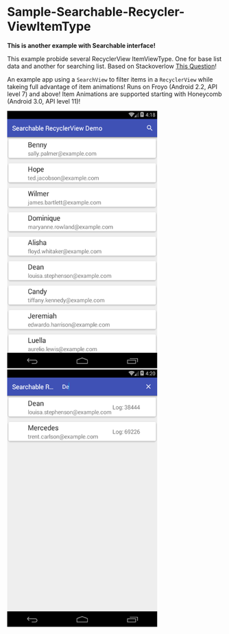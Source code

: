 
# Sample-Searchable-Recycler-ViewItemType

**This is another example with Searchable interface!**

This example probide several RecyclerView ItemViewType. One for base list data and another for searching list. 
Based on Stackoverlow [This Question](http://stackoverflow.com/q/38142297/4133301)!

An example app using a `SearchView` to filter items in a `RecyclerView` while takeing full advantage of item animations! Runs on Froyo (Android 2.2, API level 7) and above! Item Animations are supported starting with Honeycomb (Android 3.0, API level 11)!

<img src="https://raw.githubusercontent.com/GensaGames/Sample-Searchable-Recycler-ViewItemType/master/screens/screen2.png" width="350" height="600"/>
<img src="https://raw.githubusercontent.com/GensaGames/Sample-Searchable-Recycler-ViewItemType/master/screens/screen1.png" width="350" height="600"/>



